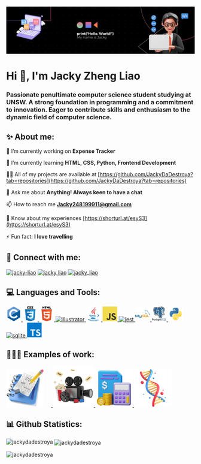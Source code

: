 ![I am GitHub Readme Generator's creator](https://github.com/JackyDaDestroya/Jacky-Liao/blob/main/Banner%20for%20LinkedIn.png)

# Hi 👋, I'm Jacky Zheng Liao
<h3>Passionate penultimate computer science student studying at UNSW. A strong foundation in programming and a commitment to innovation. Eager to contribute skills and enthusiasm to the dynamic field of computer science.</h3>

## ✨ About me: 

🔭 I’m currently working on **Expense Tracker**

🌱 I’m currently learning **HTML, CSS, Python, Frontend Development**

👨‍💻 All of my projects are available at [https://github.com/JackyDaDestroya?tab=repositories](https://github.com/JackyDaDestroya?tab=repositories)

💬 Ask me about **Anything! Always keen to have a chat**

📫 How to reach me **Jacky248199911@gmail.com**

📄 Know about my experiences [https://shorturl.at/esyS3](https://shorturl.at/esyS3)

⚡ Fun fact: **I love travelling**

## 📱 Connect with me: 

<p align="left">
<a href="https://linkedin.com/in/jacky-liao" target="blank"><img align="center" src="https://raw.githubusercontent.com/rahuldkjain/github-profile-readme-generator/master/src/images/icons/Social/linked-in-alt.svg" alt="jacky-liao" height="30" width="40" /></a>
<a href="https://fb.com/jacky liao" target="blank"><img align="center" src="https://raw.githubusercontent.com/rahuldkjain/github-profile-readme-generator/master/src/images/icons/Social/facebook.svg" alt="jacky liao" height="30" width="40" /></a>
<a href="https://instagram.com/jacky_liao" target="blank"><img align="center" src="https://raw.githubusercontent.com/rahuldkjain/github-profile-readme-generator/master/src/images/icons/Social/instagram.svg" alt="jacky_liao" height="30" width="40" /></a>
</p>

## 💻 Languages and Tools:

<p align="left"> <a href="https://www.cprogramming.com/" target="_blank" rel="noreferrer"> <img src="https://raw.githubusercontent.com/devicons/devicon/master/icons/c/c-original.svg" alt="c" width="40" height="40"/> </a> <a href="https://www.w3schools.com/css/" target="_blank" rel="noreferrer"> <img src="https://raw.githubusercontent.com/devicons/devicon/master/icons/css3/css3-original-wordmark.svg" alt="css3" width="40" height="40"/> </a> <a href="https://www.w3.org/html/" target="_blank" rel="noreferrer"> <img src="https://raw.githubusercontent.com/devicons/devicon/master/icons/html5/html5-original-wordmark.svg" alt="html5" width="40" height="40"/> </a> <a href="https://www.adobe.com/in/products/illustrator.html" target="_blank" rel="noreferrer"> <img src="https://www.vectorlogo.zone/logos/adobe_illustrator/adobe_illustrator-icon.svg" alt="illustrator" width="40" height="40"/> </a> <a href="https://www.java.com" target="_blank" rel="noreferrer"> <img src="https://raw.githubusercontent.com/devicons/devicon/master/icons/java/java-original.svg" alt="java" width="40" height="40"/> </a> <a href="https://developer.mozilla.org/en-US/docs/Web/JavaScript" target="_blank" rel="noreferrer"> <img src="https://raw.githubusercontent.com/devicons/devicon/master/icons/javascript/javascript-original.svg" alt="javascript" width="40" height="40"/> </a> <a href="https://jestjs.io" target="_blank" rel="noreferrer"> <img src="https://www.vectorlogo.zone/logos/jestjsio/jestjsio-icon.svg" alt="jest" width="40" height="40"/> </a> <a href="https://www.mysql.com/" target="_blank" rel="noreferrer"> <img src="https://raw.githubusercontent.com/devicons/devicon/master/icons/mysql/mysql-original-wordmark.svg" alt="mysql" width="40" height="40"/> </a> <a href="https://www.postgresql.org" target="_blank" rel="noreferrer"> <img src="https://raw.githubusercontent.com/devicons/devicon/master/icons/postgresql/postgresql-original-wordmark.svg" alt="postgresql" width="40" height="40"/> </a> <a href="https://www.python.org" target="_blank" rel="noreferrer"> <img src="https://raw.githubusercontent.com/devicons/devicon/master/icons/python/python-original.svg" alt="python" width="40" height="40"/> </a> <a href="https://www.sqlite.org/" target="_blank" rel="noreferrer"> <img src="https://www.vectorlogo.zone/logos/sqlite/sqlite-icon.svg" alt="sqlite" width="40" height="40"/> </a> <a href="https://www.typescriptlang.org/" target="_blank" rel="noreferrer"> <img src="https://raw.githubusercontent.com/devicons/devicon/master/icons/typescript/typescript-original.svg" alt="typescript" width="40" height="40"/> </a> </p>

## 👨🏻‍💻 Examples of work:

<p>
  <a href="https://github.com/JackyDaDestroya/Spellchecker">
    <img src="https://github.com/JackyDaDestroya/Jacky-Liao/blob/main/Spellchecker.png" width="100" style="margin-right: 20px">
  </a>
  <a href="">
    <img src="https://github.com/JackyDaDestroya/Jacky-Liao/blob/main/IMDb.png" width="110">
  </a>
  <a href="">
    <img src="https://github.com/JackyDaDestroya/Jacky-Liao/blob/main/Expense%20Tracker.png" width="100">
  </a>
  <a href="">
    <img src="https://github.com/JackyDaDestroya/Jacky-Liao/blob/main/DNA.png" width="100">
  </a>
</p>

## 📊 Github Statistics: 

<p><img align="left" src="https://github-readme-stats.vercel.app/api/top-langs?username=jackydadestroya&show_icons=true&locale=en&layout=compact" alt="jackydadestroya" /></p>

<p>&nbsp;<img align="center" src="https://github-readme-stats.vercel.app/api?username=jackydadestroya&show_icons=true&locale=en" alt="jackydadestroya" /></p>

<p><img align="center" src="https://github-readme-streak-stats.herokuapp.com/?user=jackydadestroya&" alt="jackydadestroya" /></p>




